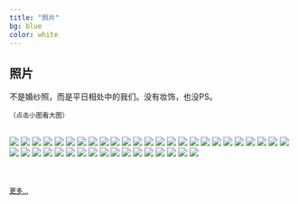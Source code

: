 ```yaml
---
title: "照片"
bg: blue
color: white
---
```


## 照片

<div class="center">
	<p>不是婚纱照，而是平日相处中的我们。没有妆饰，也没PS。</p>
	<p><small>（点击小图看大图）</small></p>
	<br />
	<a href="https://cuicui.sinaapp.com/photos/1.jpg" rel="lightbox-love" title="不，这不是错觉"><img src="https://cuicui.sinaapp.com/photos/1s.jpg" /></a>
	<a href="https://cuicui.sinaapp.com/photos/2.jpg" rel="lightbox-love" title="滑雪"><img src="https://cuicui.sinaapp.com/photos/2s.jpg" /></a>
	<a href="https://cuicui.sinaapp.com/photos/3.jpg" rel="lightbox-love" title="暖"><img src="https://cuicui.sinaapp.com/photos/3s.jpg" /></a>
	<a href="https://cuicui.sinaapp.com/photos/4.jpg" rel="lightbox-love" title="毕业了"><img src="https://cuicui.sinaapp.com/photos/4s.jpg" /></a>
	<a href="https://cuicui.sinaapp.com/photos/5.jpg" rel="lightbox-love" title="于北师大"><img src="https://cuicui.sinaapp.com/photos/5s.jpg" /></a>
	<a href="https://cuicui.sinaapp.com/photos/6.jpg" rel="lightbox-love" title="运动"><img src="https://cuicui.sinaapp.com/photos/6s.jpg" /></a>
	<a href="https://cuicui.sinaapp.com/photos/7.jpg" rel="lightbox-love" title="科技"><img src="https://cuicui.sinaapp.com/photos/7s.jpg" /></a>
	<a href="https://cuicui.sinaapp.com/photos/8.jpg" rel="lightbox-love" title="悉尼邦迪海滩"><img src="https://cuicui.sinaapp.com/photos/8s.jpg" /></a>
	<a href="https://cuicui.sinaapp.com/photos/9.jpg" rel="lightbox-love" title="悉尼海港大桥"><img src="https://cuicui.sinaapp.com/photos/9s.jpg" /></a>
	<a href="https://cuicui.sinaapp.com/photos/22.jpg" rel="lightbox-love" title="恒久远"><img src="https://cuicui.sinaapp.com/photos/22s.jpg" /></a>
	<a href="https://cuicui.sinaapp.com/photos/33.jpg" rel="lightbox-love" title="我还瘦的时候我们就在一起了"><img src="https://cuicui.sinaapp.com/photos/33s.jpg" /></a>
	<a href="https://cuicui.sinaapp.com/photos/40.jpg" rel="lightbox-love" title="路漫漫"><img src="https://cuicui.sinaapp.com/photos/40s.jpg" /></a>
	<a href="https://cuicui.sinaapp.com/photos/43.jpg" rel="lightbox-love" title="大坂环球影城"><img src="https://cuicui.sinaapp.com/photos/43s.jpg" /></a>
	<a href="https://cuicui.sinaapp.com/photos/44.jpg" rel="lightbox-love" title="山呢？"><img src="https://cuicui.sinaapp.com/photos/44s.jpg" /></a>
	<a href="https://cuicui.sinaapp.com/photos/45.jpg" rel="lightbox-love" title="富士山"><img src="https://cuicui.sinaapp.com/photos/45s.jpg" /></a>
	<a href="https://cuicui.sinaapp.com/photos/11.jpg" rel="lightbox-love" title="野"><img src="https://cuicui.sinaapp.com/photos/11s.jpg" /></a>
	<a href="https://cuicui.sinaapp.com/photos/13.jpg" rel="lightbox-love" title="吃的特写"><img src="https://cuicui.sinaapp.com/photos/13s.jpg" /></a>
	<a href="https://cuicui.sinaapp.com/photos/14.jpg" rel="lightbox-love" title="没去伊朗"><img src="https://cuicui.sinaapp.com/photos/14s.jpg" /></a>
	<a href="https://cuicui.sinaapp.com/photos/15.jpg" rel="lightbox-love" title="这衣服，明明是……"><img src="https://cuicui.sinaapp.com/photos/15s.jpg" /></a>
	<a href="https://cuicui.sinaapp.com/photos/16.jpg" rel="lightbox-love" title="海里游"><img src="https://cuicui.sinaapp.com/photos/16s.jpg" /></a>
	<a href="https://cuicui.sinaapp.com/photos/17.jpg" rel="lightbox-love" title="不是摆拍"><img src="https://cuicui.sinaapp.com/photos/17s.jpg" /></a>
	<a href="https://cuicui.sinaapp.com/photos/18.jpg" rel="lightbox-love" title="哈达"><img src="https://cuicui.sinaapp.com/photos/18s.jpg" /></a>
	<a href="https://cuicui.sinaapp.com/photos/19.jpg" rel="lightbox-love" title="牛"><img src="https://cuicui.sinaapp.com/photos/19s.jpg" /></a>
	<a href="https://cuicui.sinaapp.com/photos/23.jpg" rel="lightbox-love" title="我为峰"><img src="https://cuicui.sinaapp.com/photos/23s.jpg" /></a>
	<a href="https://cuicui.sinaapp.com/photos/24.jpg" rel="lightbox-love" title="豪放派"><img src="https://cuicui.sinaapp.com/photos/24s.jpg" /></a>
	<a href="https://cuicui.sinaapp.com/photos/25.jpg" rel="lightbox-love" title="淑女"><img src="https://cuicui.sinaapp.com/photos/25s.jpg" /></a>
	<a href="https://cuicui.sinaapp.com/photos/26.jpg" rel="lightbox-love" title="装酷"><img src="https://cuicui.sinaapp.com/photos/26s.jpg" /></a>
	<a href="https://cuicui.sinaapp.com/photos/27.jpg" rel="lightbox-love" title="歌剧院"><img src="https://cuicui.sinaapp.com/photos/27s.jpg" /></a>
	<a href="https://cuicui.sinaapp.com/photos/28.jpg" rel="lightbox-love" title="腕带"><img src="https://cuicui.sinaapp.com/photos/28s.jpg" /></a>
	<a href="https://cuicui.sinaapp.com/photos/29.jpg" rel="lightbox-love" title="甜"><img src="https://cuicui.sinaapp.com/photos/29s.jpg" /></a>
	<a href="https://cuicui.sinaapp.com/photos/30.jpg" rel="lightbox-love" title="雪地冰天"><img src="https://cuicui.sinaapp.com/photos/30s.jpg" /></a>
	<a href="https://cuicui.sinaapp.com/photos/31.jpg" rel="lightbox-love" title="君子爱财"><img src="https://cuicui.sinaapp.com/photos/31s.jpg" /></a>
	<a href="https://cuicui.sinaapp.com/photos/32.jpg" rel="lightbox-love" title="花"><img src="https://cuicui.sinaapp.com/photos/32s.jpg" /></a>
	<a href="https://cuicui.sinaapp.com/photos/34.jpg" rel="lightbox-love" title="蓝调"><img src="https://cuicui.sinaapp.com/photos/34s.jpg" /></a>
	<a href="https://cuicui.sinaapp.com/photos/36.jpg" rel="lightbox-love" title="羞"><img src="https://cuicui.sinaapp.com/photos/36s.jpg" /></a>
	<a href="https://cuicui.sinaapp.com/photos/37.jpg" rel="lightbox-love" title="还在羞"><img src="https://cuicui.sinaapp.com/photos/37s.jpg" /></a>
	<a href="https://cuicui.sinaapp.com/photos/38.jpg" rel="lightbox-love" title="没错，那是我"><img src="https://cuicui.sinaapp.com/photos/38s.jpg" /></a>
	<a href="https://cuicui.sinaapp.com/photos/41.jpg" rel="lightbox-love" title="一个男人，当他站立的时候"><img src="https://cuicui.sinaapp.com/photos/41s.jpg" /></a>
	<a href="https://cuicui.sinaapp.com/photos/42.jpg" rel="lightbox-love" title="远方"><img src="https://cuicui.sinaapp.com/photos/42s.jpg" /></a>
	<a href="https://cuicui.sinaapp.com/photos/46.jpg" rel="lightbox-love" title="可爱"><img src="https://cuicui.sinaapp.com/photos/46s.jpg" /></a>
	<a href="https://cuicui.sinaapp.com/photos/47.jpg" rel="lightbox-love" title="咧嘴笑"><img src="https://cuicui.sinaapp.com/photos/47s.jpg" /></a>
	<a href="https://cuicui.sinaapp.com/photos/48.jpg" rel="lightbox-love" title="日本的烧肉"><img src="https://cuicui.sinaapp.com/photos/48s.jpg" /></a>
	<br><br><br>
	<p><a href="https://pan.baidu.com/s/1gf5BjJP"><small>更多...</small></a></p>
</div>

